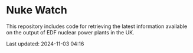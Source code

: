 # Nuke Watch

This repository includes code for retrieving the latest information available on the output of EDF nuclear power plants in the UK.

Last updated: 2024-11-03 04:16